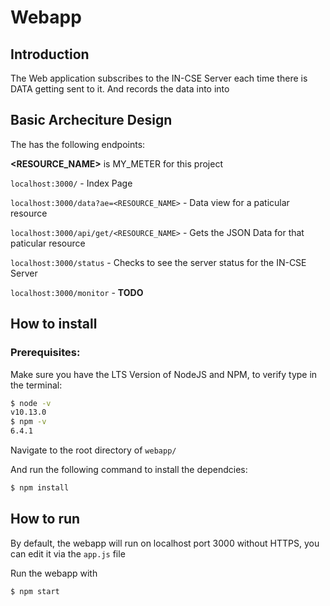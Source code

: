 # Webapp

## Introduction

The Web application subscribes to the IN-CSE Server each time there is DATA getting sent to it. And records the data into into 

## Basic Archeciture Design

The has the following endpoints:

**<RESOURCE_NAME>** is MY_METER for this project



`localhost:3000/` - Index Page

`localhost:3000/data?ae=<RESOURCE_NAME>` - Data view for a paticular resource

`localhost:3000/api/get/<RESOURCE_NAME>` - Gets the JSON Data for that paticular resource

`localhost:3000/status` - Checks to see the server status for the IN-CSE Server

`localhost:3000/monitor` - **TODO**




## How to install

### Prerequisites:
Make sure you have the LTS Version of NodeJS and NPM, to verify type in the terminal:

```sh
$ node -v
v10.13.0
$ npm -v
6.4.1
```


Navigate to the root directory of `webapp/`

And run the following command to install the dependcies:

```sh
$ npm install
```


## How to run

By default, the webapp will run on localhost port 3000 without HTTPS, you can edit it via the `app.js` file

Run the webapp with 
```
$ npm start
```

